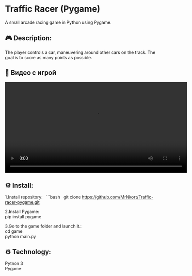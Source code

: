 # Traffic Racer (Pygame)

A small arcade racing game in Python using Pygame.

## 🎮 Description:

The player controls a car, maneuvering around other cars on the track. The goal is to score as many points as possible.

## 🎥 Видео с игрой

<video width="600" controls>
  <source src="gameplay.mp4" type="video/mp4">
  Ваш браузер не поддерживает просмотр видео.
</video>

## ⚙️ Install:

1.Install repository:
   ```bash
   git clone https://github.com/MrNkort/Traffic-racer-pygame.git

2.Install Pygame:\
pip install pygame

3.Go to the game folder and launch it.:\
cd game \
python main.py

## ⚙️ Technology:
Pytnon 3 \
Pygame
